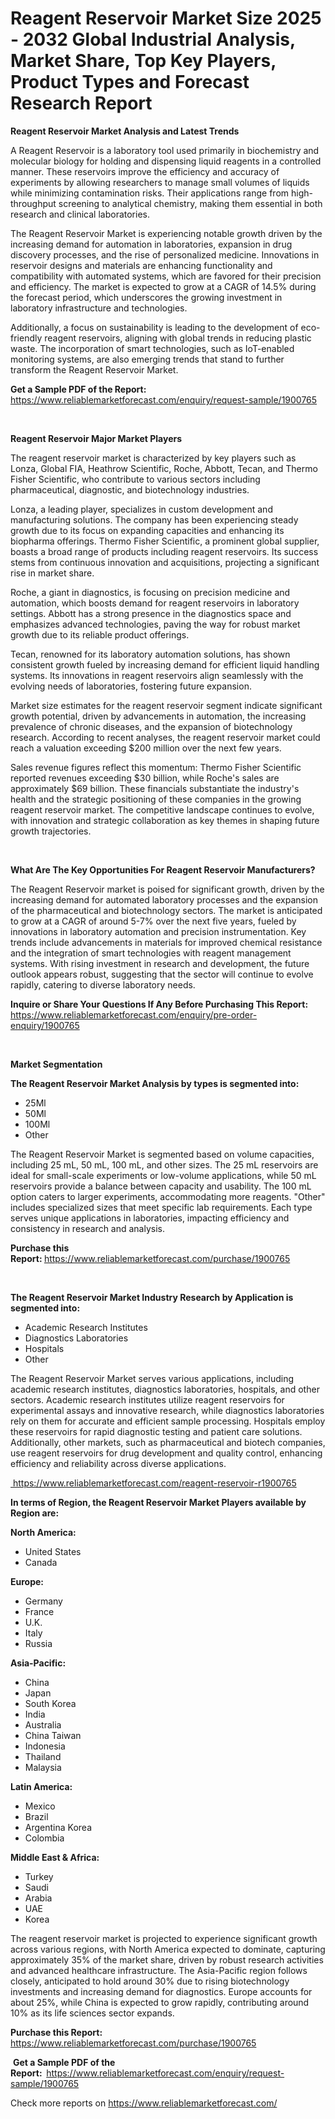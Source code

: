<p><h1>Reagent Reservoir Market Size 2025 - 2032 Global Industrial Analysis, Market Share, Top Key Players, Product Types and Forecast Research Report</h1></p><p><strong>Reagent Reservoir Market Analysis and Latest Trends</strong></p>
<p><p>A Reagent Reservoir is a laboratory tool used primarily in biochemistry and molecular biology for holding and dispensing liquid reagents in a controlled manner. These reservoirs improve the efficiency and accuracy of experiments by allowing researchers to manage small volumes of liquids while minimizing contamination risks. Their applications range from high-throughput screening to analytical chemistry, making them essential in both research and clinical laboratories.</p><p>The Reagent Reservoir Market is experiencing notable growth driven by the increasing demand for automation in laboratories, expansion in drug discovery processes, and the rise of personalized medicine. Innovations in reservoir designs and materials are enhancing functionality and compatibility with automated systems, which are favored for their precision and efficiency. The market is expected to grow at a CAGR of 14.5% during the forecast period, which underscores the growing investment in laboratory infrastructure and technologies.</p><p>Additionally, a focus on sustainability is leading to the development of eco-friendly reagent reservoirs, aligning with global trends in reducing plastic waste. The incorporation of smart technologies, such as IoT-enabled monitoring systems, are also emerging trends that stand to further transform the Reagent Reservoir Market.</p></p>
<p><strong>Get a Sample PDF of the Report:&nbsp;</strong> <a href="https://www.reliablemarketforecast.com/enquiry/request-sample/1900765?utm_campaign=3357&utm_medium=2&utm_source=Github&utm_content=ia&utm_term=11042025&utm_id=reagent-reservoir">https://www.reliablemarketforecast.com/enquiry/request-sample/1900765</a></p>
<p>&nbsp;</p>
<p><strong>Reagent Reservoir Major Market Players</strong></p>
<p><p>The reagent reservoir market is characterized by key players such as Lonza, Global FIA, Heathrow Scientific, Roche, Abbott, Tecan, and Thermo Fisher Scientific, who contribute to various sectors including pharmaceutical, diagnostic, and biotechnology industries. </p><p>Lonza, a leading player, specializes in custom development and manufacturing solutions. The company has been experiencing steady growth due to its focus on expanding capacities and enhancing its biopharma offerings. Thermo Fisher Scientific, a prominent global supplier, boasts a broad range of products including reagent reservoirs. Its success stems from continuous innovation and acquisitions, projecting a significant rise in market share.</p><p>Roche, a giant in diagnostics, is focusing on precision medicine and automation, which boosts demand for reagent reservoirs in laboratory settings. Abbott has a strong presence in the diagnostics space and emphasizes advanced technologies, paving the way for robust market growth due to its reliable product offerings.</p><p>Tecan, renowned for its laboratory automation solutions, has shown consistent growth fueled by increasing demand for efficient liquid handling systems. Its innovations in reagent reservoirs align seamlessly with the evolving needs of laboratories, fostering future expansion.</p><p>Market size estimates for the reagent reservoir segment indicate significant growth potential, driven by advancements in automation, the increasing prevalence of chronic diseases, and the expansion of biotechnology research. According to recent analyses, the reagent reservoir market could reach a valuation exceeding $200 million over the next few years.</p><p>Sales revenue figures reflect this momentum: Thermo Fisher Scientific reported revenues exceeding $30 billion, while Roche's sales are approximately $69 billion. These financials substantiate the industry's health and the strategic positioning of these companies in the growing reagent reservoir market. The competitive landscape continues to evolve, with innovation and strategic collaboration as key themes in shaping future growth trajectories.</p></p>
<p>&nbsp;</p>
<p><strong>What Are The Key Opportunities For Reagent Reservoir Manufacturers?</strong></p>
<p><p>The Reagent Reservoir market is poised for significant growth, driven by the increasing demand for automated laboratory processes and the expansion of the pharmaceutical and biotechnology sectors. The market is anticipated to grow at a CAGR of around 5-7% over the next five years, fueled by innovations in laboratory automation and precision instrumentation. Key trends include advancements in materials for improved chemical resistance and the integration of smart technologies with reagent management systems. With rising investment in research and development, the future outlook appears robust, suggesting that the sector will continue to evolve rapidly, catering to diverse laboratory needs.</p></p>
<p><strong>Inquire or Share Your Questions If Any Before Purchasing This Report:</strong> <a href="https://www.reliablemarketforecast.com/enquiry/pre-order-enquiry/1900765?utm_campaign=3357&utm_medium=2&utm_source=Github&utm_content=ia&utm_term=11042025&utm_id=reagent-reservoir">https://www.reliablemarketforecast.com/enquiry/pre-order-enquiry/1900765</a></p>
<p>&nbsp;</p>
<p><strong>Market Segmentation</strong></p>
<p><strong>The Reagent Reservoir Market Analysis by types is segmented into:</strong></p>
<p><ul><li>25Ml</li><li>50Ml</li><li>100Ml</li><li>Other</li></ul></p>
<p><p>The Reagent Reservoir Market is segmented based on volume capacities, including 25 mL, 50 mL, 100 mL, and other sizes. The 25 mL reservoirs are ideal for small-scale experiments or low-volume applications, while 50 mL reservoirs provide a balance between capacity and usability. The 100 mL option caters to larger experiments, accommodating more reagents. "Other" includes specialized sizes that meet specific lab requirements. Each type serves unique applications in laboratories, impacting efficiency and consistency in research and analysis.</p></p>
<p><strong>Purchase this Report:&nbsp;</strong><a href="https://www.reliablemarketforecast.com/purchase/1900765?utm_campaign=3357&utm_medium=2&utm_source=Github&utm_content=ia&utm_term=11042025&utm_id=reagent-reservoir">https://www.reliablemarketforecast.com/purchase/1900765</a></p>
<p>&nbsp;</p>
<p><strong>The Reagent Reservoir Market Industry Research by Application is segmented into:</strong></p>
<p><ul><li>Academic Research Institutes</li><li>Diagnostics Laboratories</li><li>Hospitals</li><li>Other</li></ul></p>
<p><p>The Reagent Reservoir Market serves various applications, including academic research institutes, diagnostics laboratories, hospitals, and other sectors. Academic research institutes utilize reagent reservoirs for experimental assays and innovative research, while diagnostics laboratories rely on them for accurate and efficient sample processing. Hospitals employ these reservoirs for rapid diagnostic testing and patient care solutions. Additionally, other markets, such as pharmaceutical and biotech companies, use reagent reservoirs for drug development and quality control, enhancing efficiency and reliability across diverse applications.</p></p>
<p><a href="https://www.reliablemarketforecast.com/reagent-reservoir-r1900765?utm_campaign=3357&utm_medium=2&utm_source=Github&utm_content=ia&utm_term=11042025&utm_id=reagent-reservoir">&nbsp;https://www.reliablemarketforecast.com/reagent-reservoir-r1900765</a></p>
<p><strong>In terms of Region, the Reagent Reservoir Market Players available by Region are:</strong></p>
<p>
    <p> <strong> North America: </strong>
        <ul>
            <li>United States</li>
            <li>Canada</li>
        </ul>
        </p> 
    <p> <strong> Europe: </strong>
        <ul>
            <li>Germany</li>
            <li>France</li>
            <li>U.K.</li>
            <li>Italy</li>
            <li>Russia</li>
        </ul>
        </p> 
    <p> <strong> Asia-Pacific: </strong>
        <ul>
            <li>China</li>
            <li>Japan</li>
            <li>South Korea</li>
            <li>India</li>
            <li>Australia</li>
            <li>China Taiwan</li>
            <li>Indonesia</li>
            <li>Thailand</li>
            <li>Malaysia</li>
        </ul>
        </p> 
    <p> <strong> Latin America: </strong>
        <ul>
            <li>Mexico</li>
            <li>Brazil</li>
            <li>Argentina Korea</li>
            <li>Colombia</li>
        </ul>
        </p> 
    <p> <strong> Middle East & Africa: </strong>
        <ul>
            <li>Turkey</li>
            <li>Saudi</li>
            <li>Arabia</li>
            <li>UAE</li>
            <li>Korea</li>
        </ul>
    </p>
    </p>
<p><p>The reagent reservoir market is projected to experience significant growth across various regions, with North America expected to dominate, capturing approximately 35% of the market share, driven by robust research activities and advanced healthcare infrastructure. The Asia-Pacific region follows closely, anticipated to hold around 30% due to rising biotechnology investments and increasing demand for diagnostics. Europe accounts for about 25%, while China is expected to grow rapidly, contributing around 10% as its life sciences sector expands.</p></p>
<p><strong>Purchase this Report: </strong><a href="https://www.reliablemarketforecast.com/purchase/1900765?utm_campaign=3357&utm_medium=2&utm_source=Github&utm_content=ia&utm_term=11042025&utm_id=reagent-reservoir">https://www.reliablemarketforecast.com/purchase/1900765</a></p>
<p>&nbsp;<strong>Get a Sample PDF of the Report:&nbsp;&nbsp;</strong><a href="https://www.reliablemarketforecast.com/enquiry/request-sample/1900765?utm_campaign=3357&utm_medium=2&utm_source=Github&utm_content=ia&utm_term=11042025&utm_id=reagent-reservoir">https://www.reliablemarketforecast.com/enquiry/request-sample/1900765</a></p>
<p><strong></strong></p>
<p>Check more reports on <a href="https://www.reliablemarketforecast.com/?utm_campaign=3357&utm_medium=2&utm_source=Github&utm_content=ia&utm_term=11042025&utm_id=reagent-reservoir">https://www.reliablemarketforecast.com/</a></p>